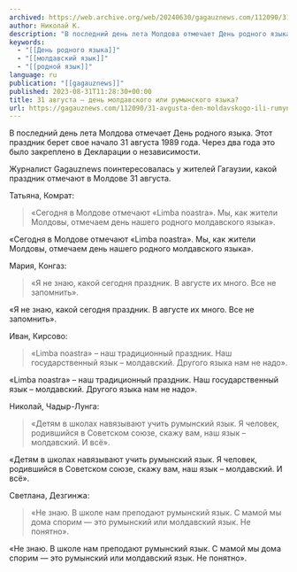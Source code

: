 ```yaml
---
archived: https://web.archive.org/web/20240630/gagauznews.com/112090/31-avgusta-den-moldavskogo-ili-rumynskogo-yazyka.html
author: Николай К.
description: "В последний день лета Молдова отмечает День родного языка. Этот праздник берет свое начало 31 августа 1989 года. Через два года это было закреплено в Декларации о независимости. Журналист Gagauznews поинтересовалась у жителей Гагаузии, какой праздник отмечают в Молдове 31 августа. Татьяна, Комрат: «Сегодня в Молдове отмечают «Limba noastra». Мы, как жители Молдовы, отмечаем день нашего родного молдавского языка». Мария, Конгаз: «Я не знаю, какой сегодня праздник. В августе их много. Все не запомнить». Иван, Кирсово: «Limba noastra» – наш традиционный праздник. Наш государственный язык – молдавский. Другого языка нам не надо». Николай, Чадыр-Лунга: «Детям в школах навязывают учить румынский […]"
keywords:
  - "[[День родного языка]]"
  - "[[молдавский язык]]"
  - "[[родной язык]]"
language: ru
publication: "[[gagauznews]]"
published: 2023-08-31T11:28:30+00:00
title: 31 августа – день молдавского или румынского языка?
url: https://gagauznews.com/112090/31-avgusta-den-moldavskogo-ili-rumynskogo-yazyka.html
---
```


В последний день лета Молдова отмечает День родного языка. Этот праздник берет свое начало 31 августа 1989 года. Через два года это было закреплено в Декларации о независимости.

Журналист Gagauznews поинтересовалась у жителей Гагаузии, какой праздник отмечают в Молдове 31 августа.

Татьяна, Комрат:

> «Сегодня в Молдове отмечают «Limba noastra». Мы, как жители Молдовы, отмечаем день нашего родного молдавского языка».

«Сегодня в Молдове отмечают «Limba noastra». Мы, как жители Молдовы, отмечаем день нашего родного молдавского языка».

Мария, Конгаз:

> «Я не знаю, какой сегодня праздник. В августе их много. Все не запомнить».

«Я не знаю, какой сегодня праздник. В августе их много. Все не запомнить».

Иван, Кирсово:

> «Limba noastra» – наш традиционный праздник. Наш государственный язык – молдавский. Другого языка нам не надо».

«Limba noastra» – наш традиционный праздник. Наш государственный язык – молдавский. Другого языка нам не надо».

Николай, Чадыр-Лунга:

> «Детям в школах навязывают учить румынский язык. Я человек, родившийся в Советском союзе, скажу вам, наш язык – молдавский. И всё».

«Детям в школах навязывают учить румынский язык. Я человек, родившийся в Советском союзе, скажу вам, наш язык – молдавский. И всё».

Светлана, Дезгинжа:

> «Не знаю. В школе нам преподают румынский язык. С мамой мы дома спорим — это румынский или молдавский язык. Не понятно».

«Не знаю. В школе нам преподают румынский язык. С мамой мы дома спорим — это румынский или молдавский язык. Не понятно».